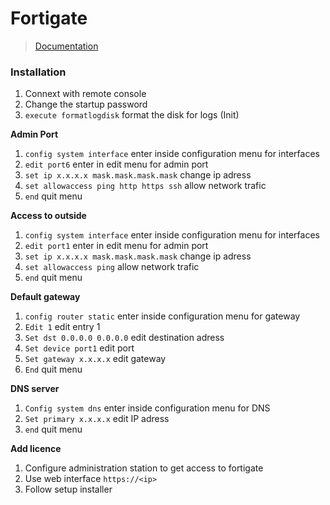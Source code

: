 # Fortigate

> [Documentation](https://docs.fortinet.com/document/fortigate/7.2.3/administration-guide/954635/getting-started)

### Installation

1. Connext with remote console
2. Change the startup password
3. `execute formatlogdisk` format the disk for logs (Init)

**Admin Port**

1. `config system interface` enter inside configuration menu for interfaces
2. `edit port6` enter in edit menu for admin port
3. `set ip x.x.x.x mask.mask.mask.mask` change ip adress
4. `set allowaccess ping http https ssh` allow network trafic
5. `end` quit menu

**Access to outside**

1. `config system interface` enter inside configuration menu for interfaces
2. `edit port1`  enter in edit menu for admin port
3. `set ip x.x.x.x mask.mask.mask.mask` change ip adress
4. `set allowaccess ping` allow network trafic
5. `end` quit menu

**Default gateway**

1. `config router static` enter inside configuration menu for gateway
2. `Edit 1` edit entry 1
3. `Set dst 0.0.0.0 0.0.0.0` edit destination adress
4. `Set device port1` edit port
5. `Set gateway x.x.x.x` edit gateway
6. `End` quit menu

**DNS server**

1. `Config system dns` enter inside configuration menu for DNS
2. `Set primary x.x.x.x` edit IP adress
3. `end` quit menu

**Add licence**

1. Configure administration station to get access to fortigate
2. Use web interface `https://<ip>`
3. Follow setup installer
